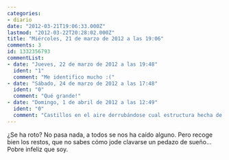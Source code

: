 ```yaml
---
categories:
- diario
date: "2012-03-21T19:06:33.000Z"
lastmod: "2012-03-22T20:28:02.000Z"
title: "Miércoles, 21 de marzo de 2012 a las 19:06"
comments: 3
id: 1332356793
commentList:
- date: "Jueves, 22 de marzo de 2012 a las 19:48"
  ident: "1"
  comment: "Me identifico mucho :("
- date: "Sábado, 24 de marzo de 2012 a las 17:48"
  ident: "0"
  comment: "Qué grande!"
- date: "Domingo, 1 de abril de 2012 a las 12:49"
  ident: "0"
  comment: "Castillos en el aire derrubándose cual estructura hecha de naipes."
---
```


¿Se ha roto? No pasa nada, a todos se nos ha caído alguno. Pero recoge bien los restos, que no sabes cómo jode clavarse un pedazo de sueño...  
Pobre infeliz que soy.